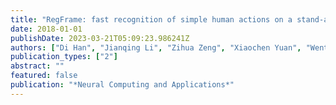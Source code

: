 ```yaml
---
title: "RegFrame: fast recognition of simple human actions on a stand-alone mobile device"
date: 2018-01-01
publishDate: 2023-03-21T05:09:23.986241Z
authors: ["Di Han", "Jianqing Li", "Zihua Zeng", "Xiaochen Yuan", "Wenting Li"]
publication_types: ["2"]
abstract: ""
featured: false
publication: "*Neural Computing and Applications*"
---
```


